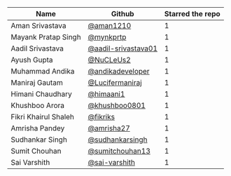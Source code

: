 | Name                 | Github                                                        | Starred the repo |
| -------------------- | ------------------------------------------------------------- | ---------------- |
| Aman Srivastava      | [@aman1210](https://github.com/aman1210)                      |         1        |
| Mayank Pratap Singh  | [@mynkprtp](https://github.com/mynkprtp)                      |         1        |
| Aadil Srivastava     | [@aadil-srivastava01](https://github.com/aadil-srivastava01)  |         1        |
| Ayush Gupta          | [@NuCLeUs2](https://github.com/NuCLeUs2)                      |         1        |
| Muhammad Andika      | [@andikadeveloper](https://github.com/andikadeveloper)        |         1        |
| Maniraj Gautam       | [@Lucifermaniraj](https://github.com/Lucifermaniraj)          |         1        |
| Himani Chaudhary     | [@himaani1](https://github.com/himaani1)                      |         1        |
| Khushboo Arora       | [@khushboo0801](https://github.com/khushboo0801)              |         1        |
| Fikri Khairul Shaleh | [@fikriks](https://github.com/fikriks)                        |         1        |
| Amrisha Pandey       | [@amrisha27](https://github.com/amrisha27)                    |         1        |
| Sudhankar Singh      | [@sudhankarsingh](https://github.com/sudhankarsingh)          |         1        |
| Sumit Chouhan        | [@sumitchouhan13](https://github.com/sumitchouhan13)          |         1        |
| Sai Varshith         | [@sai-varshith](https://github.com/sai-varshith)              |         1        |
